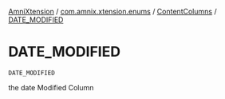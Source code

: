 [AmniXtension](../../index.md) / [com.amnix.xtension.enums](../index.md) / [ContentColumns](index.md) / [DATE_MODIFIED](./-d-a-t-e_-m-o-d-i-f-i-e-d.md)

# DATE_MODIFIED

`DATE_MODIFIED`

the date Modified Column

